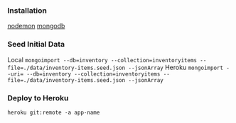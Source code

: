 ### Installation
[nodemon](https://www.npmjs.com/package/nodemon)
[mongodb](https://docs.mongodb.com/manual/tutorial/install-mongodb-on-os-x/)

### Seed Initial Data
Local
`mongoimport --db=inventory --collection=inventoryitems --file=./data/inventory-items.seed.json --jsonArray`
Heroku
`mongoimport --uri= --db=inventory --collection=inventoryitems --file=./data/inventory-items.seed.json --jsonArray`

### Deploy to Heroku
`heroku git:remote -a app-name`